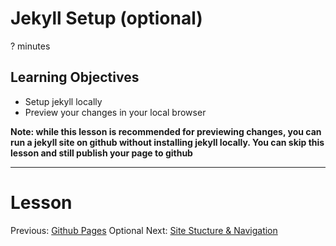 # Jekyll Setup (optional)
? minutes

## Learning Objectives

* Setup jekyll locally
* Preview your changes in your local browser

**Note: while this lesson is recommended for previewing changes, you can run a jekyll site on github without installing jekyll locally. You can skip this lesson and still publish your page to github**


----------------------------------------------------

# Lesson


Previous: [Github Pages](02-gh-pages.html) Optional Next: [Site Stucture &amp; Navigation](04-site-structure.html)
